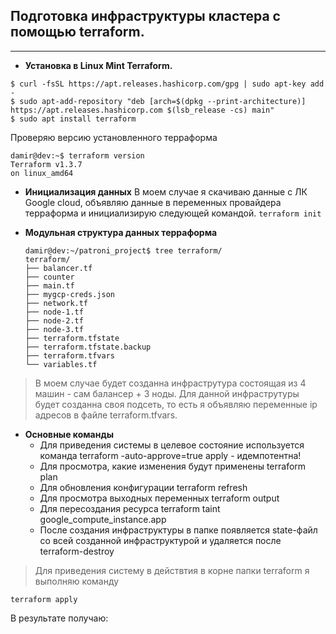 ## Подготовка инфраструктуры кластера с помощью terraform.
---

* __Установка в Linux Mint Terraform.__
```
$ curl -fsSL https://apt.releases.hashicorp.com/gpg | sudo apt-key add -
$ sudo apt-add-repository "deb [arch=$(dpkg --print-architecture)] https://apt.releases.hashicorp.com $(lsb_release -cs) main"
$ sudo apt install terraform
```
Проверяю версию установленного терраформа
```
damir@dev:~$ terraform version
Terraform v1.3.7
on linux_amd64
```
* __Инициализация данных__
В моем случае я скачиваю данные с ЛК Google cloud, объявляю данные в переменных провайдера терраформа и инициализирую следующей командой. 
```terraform init```

* __Модульная структура данных терраформа__
  
  ```
  damir@dev:~/patroni_project$ tree terraform/
  terraform/
  ├── balancer.tf
  ├── counter
  ├── main.tf
  ├── mygcp-creds.json
  ├── network.tf
  ├── node-1.tf
  ├── node-2.tf
  ├── node-3.tf
  ├── terraform.tfstate
  ├── terraform.tfstate.backup
  ├── terraform.tfvars
  └── variables.tf
  ```
> В моем случае будет созданна инфраструтура состоящая из 4 машин - сам балансер + 3 ноды. Для данной инфраструтуры будет созданна своя подсеть, то есть я объявляю переменные ip адресов в файле terraform.tfvars.

* __Основные команды__
  * Для приведения системы в целевое состояние используется команда    terraform -auto-approve=true apply - идемпотентна!
  * Для просмотра, какие изменения будут применены terraform plan
  * Для обновления конфигурации terraform refresh
  * Для просмотра выходных переменных terraform output
  * Для пересоздания ресурса terraform taint google_compute_instance.app
  * После создания инфраструктуры в папке появляется state-файл со всей созданной инфраструктурой и удаляется после terraform-destroy

> Для приведения систему в действтия в корне папки terraform я выполняю команду 

```terraform apply```

В результате получаю: